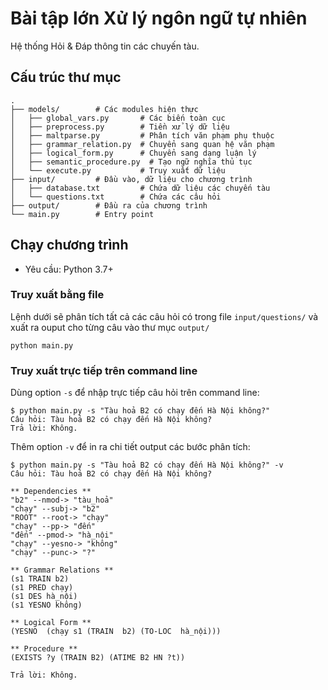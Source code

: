 # Bài tập lớn Xử lý ngôn ngữ tự nhiên
Hệ thống Hỏi & Đáp thông tin các chuyến tàu.

## Cấu trúc thư mục

```
.
├── models/        # Các modules hiện thực
│   ├── global_vars.py       # Các biến toàn cục
│   ├── preprocess.py        # Tiền xử lý dữ liệu
│   ├── maltparse.py         # Phân tích văn phạm phụ thuộc
│   ├── grammar_relation.py  # Chuyển sang quan hệ văn phạm
│   ├── logical_form.py      # Chuyển sang dạng luận lý
│   ├── semantic_procedure.py  # Tạo ngữ nghĩa thủ tục
│   └── execute.py           # Truy xuất dữ liệu
├── input/         # Đầu vào, dữ liệu cho chương trình
│   ├── database.txt         # Chứa dữ liệu các chuyến tàu
│   └── questions.txt        # Chứa các câu hỏi
├── output/        # Đầu ra của chương trình
└── main.py        # Entry point
```

## Chạy chương trình
- Yêu cầu: Python 3.7+

### Truy xuất bằng file
Lệnh dưới sẽ phân tích tất cả các câu hỏi có trong file `input/questions/` và xuất ra ouput cho từng câu vào thư mục `output/`
```
python main.py
```

### Truy xuất trực tiếp trên command line
Dùng option `-s` để nhập trực tiếp câu hỏi trên command line:
```
$ python main.py -s "Tàu hoả B2 có chạy đến Hà Nội không?"
Câu hỏi: Tàu hoả B2 có chạy đến Hà Nội không?
Trả lời: Không.
```

Thêm option `-v` để in ra chi tiết output các bước phân tích:
```
$ python main.py -s "Tàu hoả B2 có chạy đến Hà Nội không?" -v
Câu hỏi: Tàu hoả B2 có chạy đến Hà Nội không?

** Dependencies **
"b2" --nmod-> "tàu_hoả"
"chạy" --subj-> "b2"
"ROOT" --root-> "chạy"
"chạy" --pp-> "đến"
"đến" --pmod-> "hà_nội"
"chạy" --yesno-> "không"
"chạy" --punc-> "?"

** Grammar Relations **
(s1 TRAIN b2)
(s1 PRED chạy)
(s1 DES hà_nội)
(s1 YESNO không)

** Logical Form **
(YESNO  (chạy s1 (TRAIN  b2) (TO-LOC  hà_nội)))

** Procedure **
(EXISTS ?y (TRAIN B2) (ATIME B2 HN ?t))

Trả lời: Không.
```
